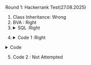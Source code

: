 Round 1:
Hackerrank Test(27.08.2025)
1. Class Inheritance: Wrong
2. BVA : Right
3.  <details>  <summary>SQL :Right</summary>Select Department, Count(*) FROM Employees GROUP BY Department
</details>

4. <details><summary>Code 1 :Right</summary> user id , actions, m ; if session is more than 1 then minus;
<details> <summary> Code</summary>
```java 
Set<String> l= new HashSet<>();
HashMap<String, Integer> h = new HashMap<>();
for(int i=0;i<userIds.size();i++){
  if(actions.get(i).equals("login") & h.containsKey(userIds.get(i))){
    h.put(userIds.get(i), h.get(userIds.get(i))+1);
    if(h.get(userIds.get(i))>m){
      l.add(userIds.get(i));
    }
  }
  else if(actions.get(i).equals("logout") & h.containsKey(userIds.get(i))){
    if(h.get(userId.get(i))>0){
        h.put(userIds.get(i), h.get(userIds.get(i))-1);
    }
    if(h.get(userIds.get(i))>m){
      l.add(userIds.get(i));
    }
  }
  else{
    h.put(userIds.get(i), 1);
  }
}

List<String> limit = new ArrayList<>(l);
return limit;
</details>

5. Code 2 : Not Attempted